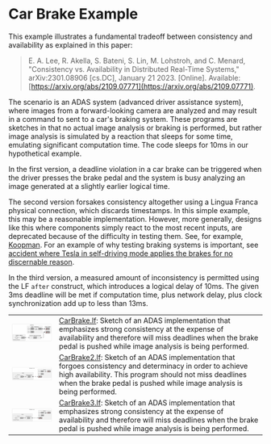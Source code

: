 # Car Brake Example

This example illustrates a fundamental tradeoff between consistency and availability as explained in this paper:

> E. A. Lee, R. Akella, S. Bateni, S. Lin, M. Lohstroh, and C. Menard, "Consistency vs. Availability in Distributed Real-Time Systems," arXiv:2301.08906 [cs.DC], January 21 2023. [Online]. Available: [https://arxiv.org/abs/2109.07771](https://arxiv.org/abs/2109.07771).

The scenario is an ADAS system (advanced driver assistance system), where images from a forward-looking camera are analyzed and may result in a command to sent to a car's braking system.
These programs are sketches in that no actual image analysis or braking is performed, but rather image analysis is simulated by a reaction that sleeps for some time, emulating significant computation time.
The code sleeps for 10ms in our hypothetical example.

In the first version, a deadline violation in a car brake can be triggered when the driver presses the brake pedal and the system is busy analyzing an image generated at a slightly earlier logical time.

The second version forsakes consistency altogether using a Lingua Franca physical connection, which discards timestamps. In this simple example, this may be a reasonable implementation. However, more generally, designs like this where components simply react to the most recent inputs, are deprecated because of the difficulty in testing them. See, for example, [Koopman](https://betterembsw.blogspot.com/2014/09/a-case-study-of-toyota-unintended.html).
For an example of why testing braking systems is important, see [accident where Tesla in self-driving mode applies the brakes for no discernable reason](https://youtu.be/WYpzk6TEViQ).

In the third version, a measured amount of inconsistency is permitted using the LF `after` construct, which introduces a logical delay of 10ms. The given 3ms deadline will be met if computation time, plus network delay, plus clock synchronization add up to less than 13ms.

<table>
<tr>
<td> <img src="img/CarBrake.png" alt="CarBrake" width="400">
<td> <a href="CarBrake.lf">CarBrake.lf</a>: Sketch of an ADAS implementation that emphasizes strong consistency at the expense of availability and therefore will miss deadlines when the brake pedal is pushed while image analysis is being performed.</td>
</tr>
<tr>
<td> <img src="img/CarBrake2.png" alt="CarBrake2" width="400">
<td> <a href="CarBrake2.lf">CarBrake2.lf</a>: Sketch of an ADAS implementation that forgoes consistency and determinacy in order to achieve high availability. This program should not miss deadlines when the brake pedal is pushed while image analysis is being performed.</td>
</tr>
<tr>
<td> <img src="img/CarBrake3.png" alt="CarBrake3" width="400">
<td> <a href="CarBrake3.lf">CarBrake3.lf</a>: Sketch of an ADAS implementation that emphasizes strong consistency at the expense of availability and therefore will miss deadlines when the brake pedal is pushed while image analysis is being performed.</td>
</tr>
</table>